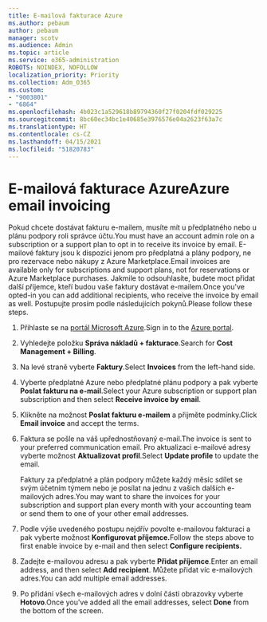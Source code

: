 ```yaml
---
title: E-mailová fakturace Azure
ms.author: pebaum
author: pebaum
manager: scotv
ms.audience: Admin
ms.topic: article
ms.service: o365-administration
ROBOTS: NOINDEX, NOFOLLOW
localization_priority: Priority
ms.collection: Adm_O365
ms.custom:
- "9003801"
- "6864"
ms.openlocfilehash: 4b023c1a529618b89794360f27f0204fdf029225
ms.sourcegitcommit: 8bc60ec34bc1e40685e3976576e04a2623f63a7c
ms.translationtype: HT
ms.contentlocale: cs-CZ
ms.lasthandoff: 04/15/2021
ms.locfileid: "51820783"
---
```

# <a name="azure-email-invoicing"></a><span data-ttu-id="7d035-102">E-mailová fakturace Azure</span><span class="sxs-lookup"><span data-stu-id="7d035-102">Azure email invoicing</span></span>

<span data-ttu-id="7d035-103">Pokud chcete dostávat fakturu e-mailem, musíte mít u předplatného nebo u plánu podpory roli správce účtu.</span><span class="sxs-lookup"><span data-stu-id="7d035-103">You must have an account admin role on a subscription or a support plan to opt in to receive its invoice by email.</span></span> <span data-ttu-id="7d035-104">E-mailové faktury jsou k dispozici jenom pro předplatná a plány podpory, ne pro rezervace nebo nákupy z Azure Marketplace.</span><span class="sxs-lookup"><span data-stu-id="7d035-104">Email invoices are available only for subscriptions and support plans, not for reservations or Azure Marketplace purchases.</span></span> <span data-ttu-id="7d035-105">Jakmile to odsouhlasíte, budete moct přidat další příjemce, kteří budou vaše faktury dostávat e-mailem.</span><span class="sxs-lookup"><span data-stu-id="7d035-105">Once you've opted-in you can add additional recipients, who receive the invoice by email as well.</span></span> <span data-ttu-id="7d035-106">Postupujte prosím podle následujících pokynů.</span><span class="sxs-lookup"><span data-stu-id="7d035-106">Please follow these steps.</span></span>

1. <span data-ttu-id="7d035-107">Přihlaste se na [portál Microsoft Azure](https://portal.azure.com/).</span><span class="sxs-lookup"><span data-stu-id="7d035-107">Sign in to the [Azure portal](https://portal.azure.com/).</span></span>
2. <span data-ttu-id="7d035-108">Vyhledejte položku **Správa nákladů + fakturace**.</span><span class="sxs-lookup"><span data-stu-id="7d035-108">Search for **Cost Management + Billing**.</span></span>
3. <span data-ttu-id="7d035-109">Na levé straně vyberte **Faktury**.</span><span class="sxs-lookup"><span data-stu-id="7d035-109">Select **Invoices** from the left-hand side.</span></span>
4. <span data-ttu-id="7d035-110">Vyberte předplatné Azure nebo předplatné plánu podpory a pak vyberte **Poslat fakturu na e-mail**.</span><span class="sxs-lookup"><span data-stu-id="7d035-110">Select your Azure subscription or support plan subscription and then select **Receive invoice by email**.</span></span>
5. <span data-ttu-id="7d035-111">Klikněte na možnost **Poslat fakturu e-mailem** a přijměte podmínky.</span><span class="sxs-lookup"><span data-stu-id="7d035-111">Click **Email invoice** and accept the terms.</span></span>
6. <span data-ttu-id="7d035-112">Faktura se pošle na váš upřednostňovaný e-mail.</span><span class="sxs-lookup"><span data-stu-id="7d035-112">The invoice is sent to your preferred communication email.</span></span> <span data-ttu-id="7d035-113">Pro aktualizaci e-mailové adresy vyberte možnost **Aktualizovat profil**.</span><span class="sxs-lookup"><span data-stu-id="7d035-113">Select **Update profile** to update the email.</span></span>  

    <span data-ttu-id="7d035-114">Faktury za předplatné a plán podpory můžete každý měsíc sdílet se svým účetním týmem nebo je posílat na jednu z vašich dalších e-mailových adres.</span><span class="sxs-lookup"><span data-stu-id="7d035-114">You may want to share the invoices for your subscription and support plan every month with your accounting team or send them to one of your other email addresses.</span></span>  

7. <span data-ttu-id="7d035-115">Podle výše uvedeného postupu nejdřív povolte e-mailovou fakturaci a pak vyberte možnost **Konfigurovat příjemce.**</span><span class="sxs-lookup"><span data-stu-id="7d035-115">Follow the steps above to first enable invoice by e-mail and then select  **Configure recipients.**</span></span>
8. <span data-ttu-id="7d035-116">Zadejte e-mailovou adresu a pak vyberte **Přidat příjemce**.</span><span class="sxs-lookup"><span data-stu-id="7d035-116">Enter an email address, and then select **Add recipient**.</span></span> <span data-ttu-id="7d035-117">Můžete přidat víc e-mailových adres.</span><span class="sxs-lookup"><span data-stu-id="7d035-117">You can add multiple email addresses.</span></span>
9. <span data-ttu-id="7d035-118">Po přidání všech e-mailových adres v dolní části obrazovky vyberte **Hotovo**.</span><span class="sxs-lookup"><span data-stu-id="7d035-118">Once you've added all the email addresses, select **Done** from the bottom of the screen.</span></span>
